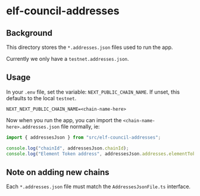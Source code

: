 # elf-council-addresses

## Background

This directory stores the `*.addresses.json` files used to run the app.

Currently we only have a `testnet.addresses.json`.

## Usage

In your `.env` file, set the variable: `NEXT_PUBLIC_CHAIN_NAME`. If unset, this
defaults to the local `testnet`.

```
NEXT_NEXT_PUBLIC_CHAIN_NAME=<chain-name-here>
```

Now when you run the app, you can import the `<chain-name-here>.addresses.json` file normally, ie:

```ts
import { addressesJson } from "src/elf-council-addresses";

console.log("chainId", addressesJson.chainId);
console.log("Element Token address", addressesJson.addresses.elementToken);
```

## Note on adding new chains

Each `*.addresses.json` file must match the `AddressesJsonFile.ts` interface.
